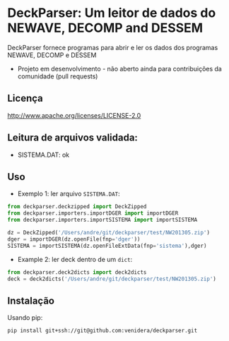 DeckParser: Um leitor de dados do NEWAVE, DECOMP and DESSEM
=============================================

DeckParser fornece programas para abrir e ler os dados dos programas NEWAVE, DECOMP e DESSEM

* Projeto em desenvolvimento - não aberto ainda para contribuições da comunidade (pull requests)

## Licença

http://www.apache.org/licenses/LICENSE-2.0

## Leitura de arquivos validada:

* SISTEMA.DAT: ok


## Uso

* Exemplo 1: ler arquivo `SISTEMA.DAT`:

```python
from deckparser.deckzipped import DeckZipped
from deckparser.importers.importDGER import importDGER
from deckparser.importers.importSISTEMA import importSISTEMA

dz = DeckZipped('/Users/andre/git/deckparser/test/NW201305.zip')
dger = importDGER(dz.openFile(fnp='dger'))
SISTEMA = importSISTEMA(dz.openFileExtData(fnp='sistema'),dger)
```

* Example 2: ler deck dentro de um `dict`:

```python
from deckparser.deck2dicts import deck2dicts
deck = deck2dicts('/Users/andre/git/deckparser/test/NW201305.zip')
```

## Instalação

Usando pip:

```bash
pip install git+ssh://git@github.com:venidera/deckparser.git
```
